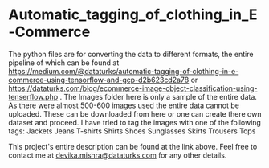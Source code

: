 # Automatic_tagging_of_clothing_in_E-Commerce
The python files are for converting the data to different formats, the entire pipeline of which can be found at https://medium.com/@dataturks/automatic-tagging-of-clothing-in-e-commerce-using-tensorflow-and-gcp-d2b623cd2a78 or https://dataturks.com/blog/ecommerce-image-object-classification-using-tenserflow.php . 
The Images folder here is only a sample of the entire data. As there were almost 500-600 images used the entire data cannot be uploaded. 
These can be downloaded from here or one can create there own dataset and proceed. I have tried to tag the images with one of the following tags: 
Jackets
Jeans
T-shirts
Shirts
Shoes
Sunglasses
Skirts
Trousers
Tops

This project's entire description can be found at the link above. Feel free to contact me at devika.mishra@dataturks.com for any other details. 
